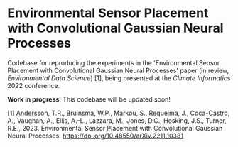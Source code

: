# Environmental Sensor Placement with Convolutional Gaussian Neural Processes
Codebase for reproducing the experiments in the 'Environmental Sensor Placement with Convolutional Gaussian Neural Processes' paper (in review, _Environmental Data Science_) [1], being presented at the _Climate Informatics_ 2022 conference.

**Work in progress**: This codebase will be updated soon!



[1] Andersson, T.R., Bruinsma, W.P., Markou, S., Requeima, J., Coca-Castro, A., Vaughan, A., Ellis, A.-L., Lazzara, M., Jones, D.C., Hosking, J.S., Turner, R.E., 2023. Environmental Sensor Placement with Convolutional Gaussian Neural Processes. https://doi.org/10.48550/arXiv.2211.10381


